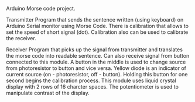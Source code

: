 Arduino Morse code project.

Transmitter
Program that sends the sentence written (using keyboard) on Arduino Serial monitor using Morse Code. There is calibration that allows to set the speed of short signal (dot). Calibration also can be used to calibrate the receiver.

Receiver
Program that picks up the signal from transmitter and translates the morse code into readable sentence. Can also receive signal from button connected to this module.
A button in the middle is used to change source from photoresistor to button and vice versa. Yellow diode is an indicator of current source (on - photoresistor, off - button). Holding this button for one second begins the calibration process.
This module uses liquid crystal display with 2 rows of 16 charcter spaces. The potentiometer is used to manipulate contrast of the display.
